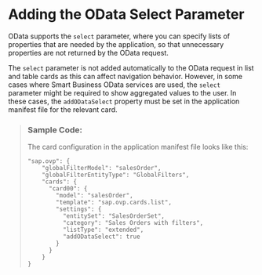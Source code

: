<!-- loiobe1209991f4e483ebc7f3d647a5f5427 -->

# Adding the OData Select Parameter

OData supports the `select` parameter, where you can specify lists of properties that are needed by the application, so that unnecessary properties are not returned by the OData request.



The `select` parameter is not added automatically to the OData request in list and table cards as this can affect navigation behavior. However, in some cases where Smart Business OData services are used, the `select` parameter might be required to show aggregated values to the user. In these cases, the `addODataSelect` property must be set in the application manifest file for the relevant card.

> ### Sample Code:  
> The card configuration in the application manifest file looks like this:
> 
> ```
> "sap.ovp": {
>     "globalFilterModel": "salesOrder",
>     "globalFilterEntityType": "GlobalFilters",
>     "cards": {
>       "card00": {
>         "model": "salesOrder",
>         "template": "sap.ovp.cards.list",
>         "settings": {     
>           "entitySet": "SalesOrderSet",
>           "category": "Sales Orders with filters",
>           "listType": "extended",
>           "addODataSelect": true
>         }
>       }
>     }
> }
> ```

